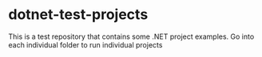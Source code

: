 # dotnet-test-projects

This is a test repository that contains some .NET project examples. Go into each individual folder to run individual projects
